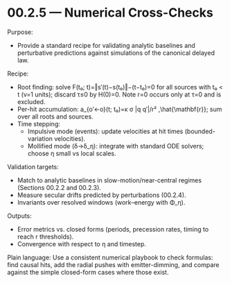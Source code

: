 # 00.2.5 — Numerical Cross-Checks

Purpose:
- Provide a standard recipe for validating analytic baselines and perturbative predictions against simulations of the canonical delayed law.

Recipe:
- Root finding: solve F(t₀; t)=‖s′(t)−s(t₀)‖−(t−t₀)=0 for all sources with t₀ < t (v=1 units); discard τ≤0 by H(0)=0. Note r=0 occurs only at τ=0 and is excluded.
- Per-hit accumulation: a_{o′←o}(t; t₀)=κ σ |q q′|/r² \,\hat{\mathbf{r}}; sum over all roots and sources.
- Time stepping:
  - Impulsive mode (events): update velocities at hit times (bounded-variation velocities).
  - Mollified mode (δ→δ_η): integrate with standard ODE solvers; choose η small vs local scales.

Validation targets:
- Match to analytic baselines in slow-motion/near-central regimes (Sections 00.2.2 and 00.2.3).
- Measure secular drifts predicted by perturbations (00.2.4).
- Invariants over resolved windows (work–energy with Φ_η).

Outputs:
- Error metrics vs. closed forms (periods, precession rates, timing to reach r thresholds).
- Convergence with respect to η and timestep.

Plain language: Use a consistent numerical playbook to check formulas: find causal hits, add the radial pushes with emitter-dimming, and compare against the simple closed-form cases where those exist.
